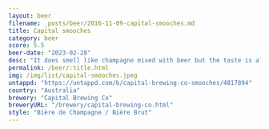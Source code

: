 ```yaml
---
layout: beer
filename: _posts/beer/2016-11-09-capital-smooches.md
title: Capital smooches
category: beer
score: 5.5
beer-date: "2023-02-28"
desc: "It does smell like champagne mixed with beer but the taste is all over the place. There is strawberry but it’s very faint. I wouldn’t buy another"
permalink: /beer/:title.html
img: /img/list/capital-smooches.jpeg
untappd: "https://untappd.com/b/capital-brewing-co-smooches/4817894"
country: "Australia"
brewery: "Capital Brewing Co"
breweryURL: "/brewery/capital-brewing-co.html"
style: "Bière de Champagne / Bière Brut"
---
```

